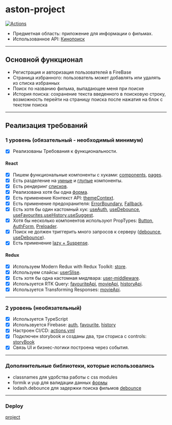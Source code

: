 # aston-project

[![Actions](https://github.com/BullatBor/aston_project/actions/workflows/checks.yml/badge.svg)](https://github.com/BullatBor/aston_project/actions/workflows/checks.yml)

- Предметная область: приложение для информации о фильмах.
- Использованное API: [Кинопоиск](https://api.kinopoisk.dev/)

---

## Основной функционал

- Регистрация и авторизация пользователей в FireBase
- Страница избранного: пользователь может добавлять или удалять из списка избранных
- Поиск по названию фильма, выпадающее меня при поиске
- История поиска: сохранение текста введенного в поисковую строку, возможность перейти на страницу поиска после нажатия на блок с текстом поиска

---

## Реализация требований

### 1 уровень (обязательный - необходимый минимум)

- [x] Реализованы Требования к функциональности.

#### React

- [x] Пишем функциональные компоненты c хуками: [components](src/ui/components), [pages](src/pages).
- [x] Есть разделение на [умные](src/pages/MainPage/MainPage.tsx) и [глупые](src/ui/elements/Button/Button.tsx) компоненты.
- [x] Есть рендеринг [списков](src/pages/MainPage/MainPage.tsx).
- [x] Реализована хотя бы одна [форма](src/ui/components/AuthButtons/AuthButtons.tsx).
- [x] Есть применение Контекст API: [themeContext](src/context/ThemeContext.ts).
- [x] Есть применение предохранителя: [ErrorBoundary](src/app.tsx), [Fallback](src/ui/components/ErrorBoundary/ErrorBoundary.tsx).
- [x] Есть хотя бы один кастомный хук: [useAuth](src/hooks/useAuth.ts), [useDebounce](src/hooks/useDebounce.ts), [useFavourites](src/hooks/useFavourites.ts),[useHistory](src/hooks/useHistory.ts),[useSuggest](src/hooks/useSuggest.ts).
- [x] Хотя бы несколько компонентов используют PropTypes: [Button](src/ui/elements/Button/Button.tsx), [AuthForm](src/ui/components/AuthForm/AuthForm.tsx), [Preloader](src/ui/elements/Preloader/Preloader.tsx).
- [x] Поиск не должен триггерить много запросов к серверу ([debounce](src/ui/components/Search/Search.tsx), [useDebounce](src/hooks/useDebounce.ts)).
- [x] Есть применение [lazy + Suspense](src/ui/components/Main/Main.tsx).

#### Redux

- [x] Используем Modern Redux with Redux Toolkit: [store](src/store/store.ts).
- [x] Используем слайсы: [userSlise](src/store/auth/authSlice.ts).
- [x] Есть хотя бы одна кастомная мидлвара: [user-middleware](src/store/middlewares/user-middleware.ts).
- [x] Используется RTK Query: [favouriteApi](src/store/rtkQuery/favoritesApi.ts), [movieApi](src/store/rtkQuery/movieApi.ts), [historyApi](src/store/rtkQuery/historyApi.ts).
- [x] Используется Transforming Responses: [movieApi](src/store/rtkQuery/movieApi.ts).

---

### 2 уровень (необязательный)

- [x] Используется TypeScript
- [x] Использвуется Firebase: [auth](src/hooks/useAuth.ts), [favourite](src/hooks/useFavourites.ts), [history](src/hooks/useHistory.ts)
- [x] Настроен CI/CD: [actions.yml](.github/workflows/checks.yml)
- [x] Подключен storybook и созданы два, три сториса с controls: [storyBook](src/ui/elements/Button/Button.stories.tsx)
- [x] Связь UI и бизнес-логики построена через события.

---

### Дополнительные библиотеки, которые использовались

- classnames для удобства работы с css modules
- formik и yup для валидации данных [формы](src/ui/components/AuthForm/AuthForm.tsx)
- lodash.debounce для задержки поиска фильмов [debounce](src/hooks/useDebounce.ts)

---

### Deploy

[project](https://bullatbor.github.io/aston_project/)
